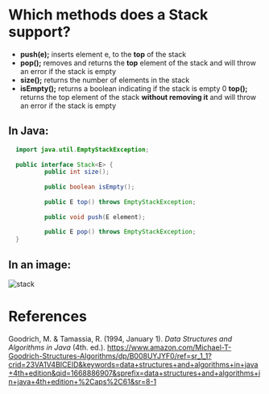 # Which methods does a Stack support? 
- **push(e);** inserts element e, to the **top** of the stack 
- **pop();** removes and returns the **top** element of the stack and will throw an error if the stack is empty 
- **size();** returns the number of elements in the stack 
- **isEmpty();** returns a boolean indicating if the stack is empty 
0 **top();** returns the top element of the stack **without removing it** and will throw an error if the stack is empty 

## In Java: 
```java 
  import java.util.EmptyStackException;
  
  public interface Stack<E> {
          public int size(); 
                            
          public boolean isEmpty();
                                   
          public E top() throws EmptyStackException;
              
          public void push(E element);
                                      
          public E pop() throws EmptyStackException;
  }                                                 
``` 


## In an image: 
![stack](https://user-images.githubusercontent.com/109105989/202868836-b55566bc-7edb-4d8f-bd80-f9bbb90f9875.png)





# References 
Goodrich, M. & Tamassia, R. (1994, January 1). *Data Structures and Algorithms in Java* (4th. ed.). <https://www.amazon.com/Michael-T-Goodrich-Structures-Algorithms/dp/B008UYJYF0/ref=sr_1_1?crid=23VA1V4BICEID&keywords=data+structures+and+algorithms+in+java+4th+edition&qid=1668886907&sprefix=data+structures+and+algorithms+in+java+4th+edition+%2Caps%2C61&sr=8-1>


